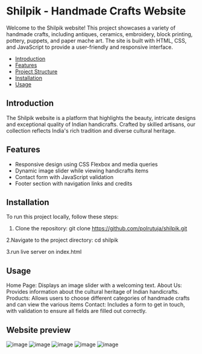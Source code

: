 # Shilpik - Handmade Crafts Website
Welcome to the Shilpik website! This project showcases a variety of handmade crafts, including antiques, ceramics, embroidery, block printing, pottery, puppets, and paper mache art. The site is built with HTML, CSS, and JavaScript to provide a user-friendly and responsive interface.

- [Introduction](#introduction)
- [Features](#features)
- [Project Structure](#project-structure)
- [Installation](#installation)
- [Usage](#usage)

## Introduction
The Shilpik website is a platform that highlights the beauty, intricate designs and exceptional quality of Indian handicrafts. Crafted by skilled artisans, our collection reflects India's rich tradition and diverse cultural heritage.

## Features
- Responsive design using CSS Flexbox and media queries
- Dynamic image slider while viewing handicrafts items
- Contact form with JavaScript validation
- Footer section with navigation links and credits

## Installation
To run this project locally, follow these steps:

1. Clone the repository:
git clone https://github.com/polrutuja/shilpik.git

2.Navigate to the project directory:
cd shilpik

3.run live server on index.html

## Usage
Home Page: Displays an image slider with a welcoming text.
About Us: Provides information about the cultural heritage of Indian handicrafts.
Products: Allows users to choose different categories of handmade crafts and can view the various items
Contact: Includes a form to get in touch, with validation to ensure all fields are filled out correctly.

## Website preview
![image](https://github.com/polrutuja/Shilpik/assets/162364185/c1b21604-0513-4fec-ae26-f05efaf4f278)
![image](https://github.com/polrutuja/Shilpik/assets/162364185/5a29640d-6dcb-4566-a18c-7a9ba1df568b)
![image](https://github.com/polrutuja/Shilpik/assets/162364185/a2270fa9-feb3-4709-ab49-5b53970434f4)
![image](https://github.com/polrutuja/Shilpik/assets/162364185/b04bcded-5a03-4179-bea0-3c3fc47ca90f)
![image](https://github.com/polrutuja/Shilpik/assets/162364185/46b0d9f3-8ef0-42f4-b8bd-0dc40394575a)
